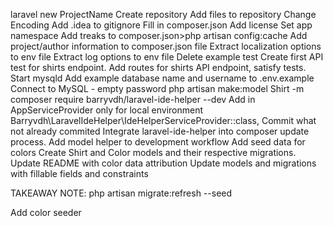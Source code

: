 ﻿laravel new ProjectName
Create repository
Add files to repository
Change Encoding
Add .idea to gitignore
Fill in composer.json
Add license
Set app namespace
Add treaks to composer.json>php artisan config:cache
Add project/author information to composer.json file
Extract localization options to env file
Extract log options to env file
Delete example test
Create first API test for shirts endpoint.
Add routes for shirts API endpoint, satisfy tests.
Start mysqld
Add example database name and username to .env.example
Connect to MySQL - empty password
php artisan make:model Shirt -m
composer require barryvdh/laravel-ide-helper --dev
Add in AppServiceProvider only for local environment Barryvdh\LaravelIdeHelper\IdeHelperServiceProvider::class,
Commit what not already commited
Integrate laravel-ide-helper into composer update process.
Add model helper to development workflow
Add seed data for colors
Create Shirt and Color models and their respective migrations.
Update README with color data attribution
Update models and migrations with fillable fields and constraints

TAKEAWAY NOTE:
php artisan migrate:refresh --seed

Add color seeder
